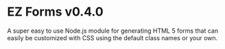 # EZ Forms v0.4.0

A super easy to use Node.js module for generating HTML 5 forms that can easily be customized with CSS using the default class names or your own.
